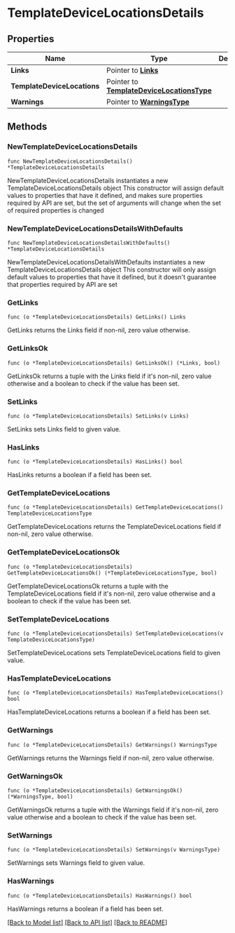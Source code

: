 # TemplateDeviceLocationsDetails

## Properties

Name | Type | Description | Notes
------------ | ------------- | ------------- | -------------
**Links** | Pointer to [**Links**](Links.md) |  | [optional] 
**TemplateDeviceLocations** | Pointer to [**TemplateDeviceLocationsType**](TemplateDeviceLocationsType.md) |  | [optional] 
**Warnings** | Pointer to [**WarningsType**](WarningsType.md) |  | [optional] 

## Methods

### NewTemplateDeviceLocationsDetails

`func NewTemplateDeviceLocationsDetails() *TemplateDeviceLocationsDetails`

NewTemplateDeviceLocationsDetails instantiates a new TemplateDeviceLocationsDetails object
This constructor will assign default values to properties that have it defined,
and makes sure properties required by API are set, but the set of arguments
will change when the set of required properties is changed

### NewTemplateDeviceLocationsDetailsWithDefaults

`func NewTemplateDeviceLocationsDetailsWithDefaults() *TemplateDeviceLocationsDetails`

NewTemplateDeviceLocationsDetailsWithDefaults instantiates a new TemplateDeviceLocationsDetails object
This constructor will only assign default values to properties that have it defined,
but it doesn't guarantee that properties required by API are set

### GetLinks

`func (o *TemplateDeviceLocationsDetails) GetLinks() Links`

GetLinks returns the Links field if non-nil, zero value otherwise.

### GetLinksOk

`func (o *TemplateDeviceLocationsDetails) GetLinksOk() (*Links, bool)`

GetLinksOk returns a tuple with the Links field if it's non-nil, zero value otherwise
and a boolean to check if the value has been set.

### SetLinks

`func (o *TemplateDeviceLocationsDetails) SetLinks(v Links)`

SetLinks sets Links field to given value.

### HasLinks

`func (o *TemplateDeviceLocationsDetails) HasLinks() bool`

HasLinks returns a boolean if a field has been set.

### GetTemplateDeviceLocations

`func (o *TemplateDeviceLocationsDetails) GetTemplateDeviceLocations() TemplateDeviceLocationsType`

GetTemplateDeviceLocations returns the TemplateDeviceLocations field if non-nil, zero value otherwise.

### GetTemplateDeviceLocationsOk

`func (o *TemplateDeviceLocationsDetails) GetTemplateDeviceLocationsOk() (*TemplateDeviceLocationsType, bool)`

GetTemplateDeviceLocationsOk returns a tuple with the TemplateDeviceLocations field if it's non-nil, zero value otherwise
and a boolean to check if the value has been set.

### SetTemplateDeviceLocations

`func (o *TemplateDeviceLocationsDetails) SetTemplateDeviceLocations(v TemplateDeviceLocationsType)`

SetTemplateDeviceLocations sets TemplateDeviceLocations field to given value.

### HasTemplateDeviceLocations

`func (o *TemplateDeviceLocationsDetails) HasTemplateDeviceLocations() bool`

HasTemplateDeviceLocations returns a boolean if a field has been set.

### GetWarnings

`func (o *TemplateDeviceLocationsDetails) GetWarnings() WarningsType`

GetWarnings returns the Warnings field if non-nil, zero value otherwise.

### GetWarningsOk

`func (o *TemplateDeviceLocationsDetails) GetWarningsOk() (*WarningsType, bool)`

GetWarningsOk returns a tuple with the Warnings field if it's non-nil, zero value otherwise
and a boolean to check if the value has been set.

### SetWarnings

`func (o *TemplateDeviceLocationsDetails) SetWarnings(v WarningsType)`

SetWarnings sets Warnings field to given value.

### HasWarnings

`func (o *TemplateDeviceLocationsDetails) HasWarnings() bool`

HasWarnings returns a boolean if a field has been set.


[[Back to Model list]](../README.md#documentation-for-models) [[Back to API list]](../README.md#documentation-for-api-endpoints) [[Back to README]](../README.md)


